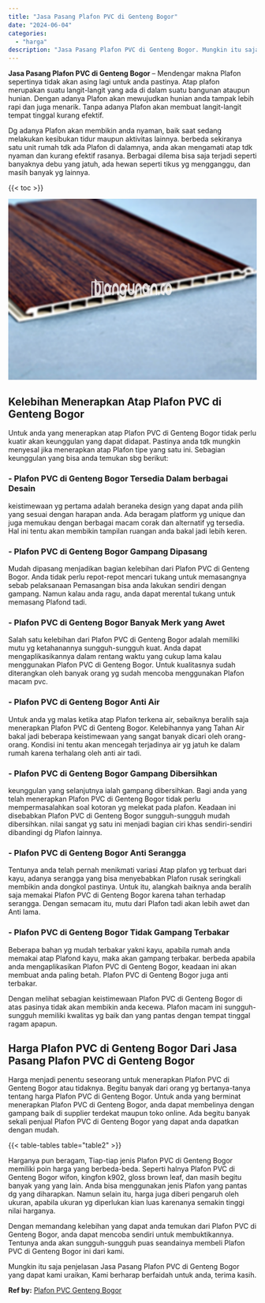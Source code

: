 ```yaml
---
title: "Jasa Pasang Plafon PVC di Genteng Bogor"
date: "2024-06-04"
categories: 
  - "harga"
description: "Jasa Pasang Plafon PVC di Genteng Bogor. Mungkin itu saja penjelasan Jasa Pasang Plafon PVC di Genteng Bogor yang dapat kami uraikan, Kami berharap berfaidah..."
---
```


**Jasa Pasang Plafon PVC di Genteng Bogor** – Mendengar makna Plafon sepertinya tidak akan asing lagi untuk anda pastinya. Atap plafon merupakan suatu langit-langit yang ada di dalam suatu bangunan ataupun hunian. Dengan adanya Plafon akan mewujudkan hunian anda tampak lebih rapi dan juga menarik. Tanpa adanya Plafon akan membuat langit-langit tempat tinggal kurang efektif.

Dg adanya Plafon akan membikin anda nyaman, baik saat sedang melakukan kesibukan tidur maupun aktivitas lainnya. berbeda sekiranya satu unit rumah tdk ada Plafon di dalamnya, anda akan mengamati atap tdk nyaman dan kurang efektif rasanya. Berbagai dilema bisa saja terjadi seperti banyaknya debu yang jatuh, ada hewan seperti tikus yg mengganggu, dan masih banyak yg lainnya.

{{< toc >}}

![Jasa Pasang Plafon PVC di Genteng Bogor](/images/flafond-pvc-murah03.png)

## Kelebihan Menerapkan Atap Plafon PVC di Genteng Bogor

Untuk anda yang menerapkan atap Plafon PVC di Genteng Bogor tidak perlu kuatir akan keunggulan yang dapat didapat. Pastinya anda tdk mungkin menyesal jika menerapkan atap Plafon tipe yang satu ini. Sebagian keunggulan yang bisa anda temukan sbg berikut:

### \- Plafon PVC di Genteng Bogor Tersedia Dalam berbagai Desain

keistimewaan yg pertama adalah beraneka design yang dapat anda pilih yang sesuai dengan harapan anda. Ada beragam platform yg unique dan juga memukau dengan berbagai macam corak dan alternatif yg tersedia. Hal ini tentu akan membikin tampilan ruangan anda bakal jadi lebih keren.

### \- Plafon PVC di Genteng Bogor Gampang Dipasang

Mudah dipasang menjadikan bagian kelebihan dari Plafon PVC di Genteng Bogor. Anda tidak perlu repot-repot mencari tukang untuk memasangnya sebab pelaksanaan Pemasangan bisa anda lakukan sendiri dengan gampang. Namun kalau anda ragu, anda dapat merental tukang untuk memasang Plafond tadi.

### \- Plafon PVC di Genteng Bogor Banyak Merk yang Awet

Salah satu kelebihan dari Plafon PVC di Genteng Bogor adalah memiliki mutu yg ketahanannya sungguh-sungguh kuat. Anda dapat mengaplikasikannya dalam rentang waktu yang cukup lama kalau menggunakan Plafon PVC di Genteng Bogor. Untuk kualitasnya sudah diterangkan oleh banyak orang yg sudah mencoba menggunakan Plafon macam pvc.

### \- Plafon PVC di Genteng Bogor Anti Air

Untuk anda yg malas ketika atap Plafon terkena air, sebaiknya beralih saja menerapkan Plafon PVC di Genteng Bogor. Kelebihannya yang Tahan Air bakal jadi beberapa keistimewaan yang sangat banyak dicari oleh orang-orang. Kondisi ini tentu akan mencegah terjadinya air yg jatuh ke dalam rumah karena terhalang oleh anti air tadi.

### \- Plafon PVC di Genteng Bogor Gampang Dibersihkan

keunggulan yang selanjutnya ialah gampang dibersihkan. Bagi anda yang telah menerapkan Plafon PVC di Genteng Bogor tidak perlu mempermasalahkan soal kotoran yg melekat pada plafon. Keadaan ini disebabkan Plafon PVC di Genteng Bogor sungguh-sungguh mudah dibersihkan. nilai sangat yg satu ini menjadi bagian ciri khas sendiri-sendiri dibandingi dg Plafon lainnya.

### \- Plafon PVC di Genteng Bogor Anti Serangga

Tentunya anda telah pernah menikmati variasi Atap plafon yg terbuat dari kayu, adanya serangga yang bisa menyebabkan Plafon rusak seringkali membikin anda dongkol pastinya. Untuk itu, alangkah baiknya anda beralih saja memakai Plafon PVC di Genteng Bogor karena tahan terhadap serangga. Dengan semacam itu, mutu dari Plafon tadi akan lebih awet dan Anti lama.

### \- Plafon PVC di Genteng Bogor Tidak Gampang Terbakar

Beberapa bahan yg mudah terbakar yakni kayu, apabila rumah anda memakai atap Plafond kayu, maka akan gampang terbakar. berbeda apabila anda mengaplikasikan Plafon PVC di Genteng Bogor, keadaan ini akan membuat anda paling betah. Plafon PVC di Genteng Bogor juga anti terbakar.

Dengan melihat sebagian keistimewaan Plafon PVC di Genteng Bogor di atas pasinya tidak akan membikin anda kecewa. Plafon macam ini sungguh-sungguh memiliki kwalitas yg baik dan yang pantas dengan tempat tinggal ragam apapun.

## Harga Plafon PVC di Genteng Bogor Dari Jasa Pasang Plafon PVC di Genteng Bogor

Harga menjadi penentu seseorang untuk menerapkan Plafon PVC di Genteng Bogor atau tidaknya. Begitu banyak dari orang yg bertanya-tanya tentang harga Plafon PVC di Genteng Bogor. Untuk anda yang berminat menerapkan Plafon PVC di Genteng Bogor, anda dapat membelinya dengan gampang baik di supplier terdekat maupun toko online. Ada begitu banyak sekali penjual Plafon PVC di Genteng Bogor yang dapat anda dapatkan dengan mudah.

{{< table-tables table="table2" >}}

Harganya pun beragam, Tiap-tiap jenis Plafon PVC di Genteng Bogor memiliki poin harga yang berbeda-beda. Seperti halnya Plafon PVC di Genteng Bogor wifon, kingfon k902, gloss brown leaf, dan masih begitu banyak yang yang lain. Anda bisa menggunakan jenis Plafon yang pantas dg yang diharapkan. Namun selain itu, harga juga diberi pengaruh oleh ukuran, apabila ukuran yg diperlukan kian luas karenanya semakin tinggi nilai harganya.

Dengan memandang kelebihan yang dapat anda temukan dari Plafon PVC di Genteng Bogor, anda dapat mencoba sendiri untuk membuktikannya. Tentunya anda akan sungguh-sungguh puas seandainya membeli Plafon PVC di Genteng Bogor ini dari kami.

Mungkin itu saja penjelasan Jasa Pasang Plafon PVC di Genteng Bogor yang dapat kami uraikan, Kami berharap berfaidah untuk anda, terima kasih.

**Ref by:** [Plafon PVC Genteng Bogor](https://id.wikipedia.org/wiki/Plafon)
